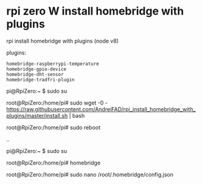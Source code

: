 # rpi zero W install homebridge with plugins
rpi install homebridge with plugins (node v8)

plugins:

    homebridge-raspberrypi-temperature
    homebridge-gpio-device
    homebridge-dht-sensor
    homebridge-tradfri-plugin



pi@RpiZero:~ $ sudo su

root@RpiZero:/home/pi# sudo wget -0 - https://raw.githubusercontent.com/AndreiFAD/rpi_install_homebridge_with_plugins/master/install.sh | bash

root@RpiZero:/home/pi# sudo reboot

..

pi@RpiZero:~ $ sudo su

root@RpiZero:/home/pi# homebridge

root@RpiZero:/home/pi# sudo nano /root/.homebridge/config.json

